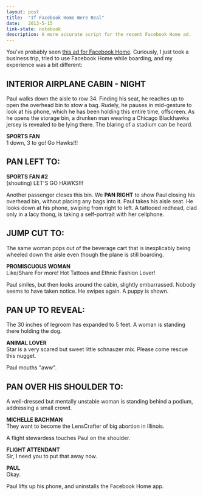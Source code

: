 ```yaml
---
layout: post
title:  "If Facebook Home Were Real"
date:   2013-5-15
link-state: notebook
description: A more accurate script for the recent Facebook Home ad.
---
```


You've probably seen [this ad for Facebook Home](https://www.youtube.com/watch?v=XbcrIaUj4cI). Curiously, I just took a business trip, tried to use Facebook Home while boarding, and my experience was a bit different:

## INTERIOR AIRPLANE CABIN - NIGHT
Paul walks down the aisle to row 34. Finding his seat, he reaches up to open the overhead bin to stow a bag. Rudely, he pauses in mid-gesture to look at his phone, which he has been holding this entire time, offscreen. As he opens the storage bin, a drunken man wearing a Chicago Blackhawks jersey is revealed to be lying there. The blaring of a stadium can be heard.
<div class="script-dialogue"><p><strong>SPORTS FAN</strong><br /> 
1 down, 3 to go! Go Hawks!!!</p>
</div>

## PAN LEFT TO:

<div class="script-dialogue"><p><strong>SPORTS FAN #2</strong><br /> 
(shouting) LET'S GO HAWKS!!!
</p></div>

Another passenger closes this bin. We **PAN RIGHT** to show Paul closing his overhead bin, without placing any bags into it. Paul takes his aisle seat. He looks down at his phone, swiping from right to left. A tattooed redhead, clad only in a lacy thong, is taking a self-portrait with her cellphone.

## JUMP CUT TO:

The same woman pops out of the beverage cart that is inexplicably being wheeled down the aisle even though the plane is still boarding.  

<div class="script-dialogue"><p><strong>PROMISCUOUS WOMAN</strong><br />
Like/Share For more! Hot Tattoos and Ethnic Fashion Lover!</p></div>  

Paul smiles, but then looks around the cabin, slightly embarrassed. Nobody seems to have taken notice. He swipes again. A puppy is shown.

## PAN UP TO REVEAL:
The 30 inches of legroom has expanded to 5 feet. A woman is standing there holding the dog.  

<div class="script-dialogue"><p><strong>ANIMAL LOVER</strong><br />
Star is a very scared but sweet little schnauzer mix. Please come rescue this nugget.</p></div>

Paul mouths "aww".

## PAN OVER HIS SHOULDER TO:
A well-dressed but mentally unstable woman is standing behind a podium, addressing a small crowd.  

<div class="script-dialogue"><p><strong>MICHELLE BACHMAN</strong><br />
They want to become the LensCrafter of big abortion in Illinois.</p></div>  

A flight stewardess touches Paul on the shoulder.

<div class="script-dialogue"><p><strong>FLIGHT ATTENDANT</strong><br />
Sir, I need you to put that away now.</p></div>

<div class="script-dialogue"><p><strong>PAUL</strong><br />
Okay.</p></div>

Paul lifts up his phone, and uninstalls the Facebook Home app.
